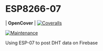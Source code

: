 # ESP8266-07

| **OpenCover** | [![Coveralls](https://github.com/altaiirdesmond/Android-Bluetooth-App?branch=master)](https://github.com/altaiirdesmond/Android-Bluetooth-App)

[![Maintenance](https://img.shields.io/badge/Maintained%3F-no-red.svg)](https://bitbucket.org/lbesson/ansi-colors)

Using ESP-07 to post DHT data on Firebase
